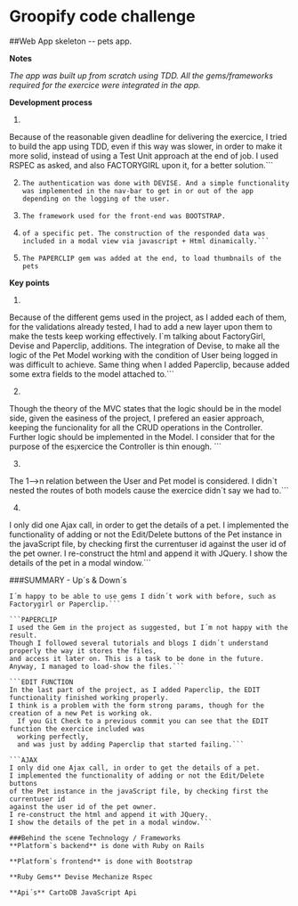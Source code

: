 # Groopify code challenge

##Web App skeleton -- pets app.  

**Notes**

*The app was built up from scratch using TDD. 
All the gems/frameworks required for the exercice were integrated in the app.*


**Development process**

1. ```TDD
Because of the reasonable given deadline for delivering the exercice,
I tried to build the app using TDD, even if this way was slower,
in order to make it more solid, instead of using a Test Unit approach at the end of job.
I used RSPEC as asked, and also FACTORYGIRL upon it, for a better solution.```

2.  ```The authentication was done with DEVISE. And a simple functionality was implemented in the nav-bar to get in or out of the app depending on the logging of the user.```

3.  ```The framework used for the front-end was BOOTSTRAP.```

4.  ```The AJAX called asked to be used was done in the show action, in which the user clicks to get the file 
    of a specific pet. The construction of the responded data was included in a modal view via javascript + Html dinamically.```

5.  ```The PAPERCLIP gem was added at the end, to load thumbnails of the pets```

**Key points**


1. ```TESTING
Because of the different gems used in the project, as I added each of them,
for the validations already tested, I had to add a new layer upon them to make the tests keep
working effectively.
I`m talking about FactoryGirl, Devise and Paperclip, additions.
The integration of Devise, to make all the logic of the Pet Model working with the condition
of User being logged in  was difficult to achieve.
Same thing when I added Paperclip, because added some extra fields to the model attached to.```

2. ```MODEL vs CONTROLLER
Though the theory of the MVC states that the logic should be in the model side,
given the easiness of the project, I prefered an easier approach, keeping the funcionality 
for all the CRUD operations in the Controller. Further logic should be implemented in the Model. 
I consider that for the purpose of the es¡xercice the Controller is thin enough. ```

3. ```RELATIONS BETWEEN MODELS
The 1-->n relation between the User and Pet model is considered. 
I didn`t nested the routes of both models cause the exercice didn´t say we had to.```

4. ```AJAX
I only did one Ajax call, in order to get the details of a pet. 
I implemented the functionality of adding or not the Edit/Delete buttons 
of the Pet instance in the javaScript file,
by checking first the currentuser id against the user id of the pet owner. 
I re-construct the html and append it with JQuery. I show the details of the pet in a modal window.```

###SUMMARY - Up´s & Down´s


```TESTING
I´m happy to be able to use gems I didn´t work with before, such as Factorygirl or Paperclip.```

```PAPERCLIP
I used the Gem in the project as suggested, but I´m not happy with the result. 
Though I followed several tutorials and blogs I didn´t understand properly the way it stores the files,
and access it later on. This is a task to be done in the future. Anyway, I managed to load-show the files.```

```EDIT FUNCTION
In the last part of the project, as I added Paperclip, the EDIT functionality finished working properly.
I think is a problem with the form strong params, though for the creation of a new Pet is working ok.
  If you Git Check to a previous commit you can see that the EDIT function the exercice included was 
  working perfectly,
  and was just by adding Paperclip that started failing.```

```AJAX
I only did one Ajax call, in order to get the details of a pet.
I implemented the functionality of adding or not the Edit/Delete buttons 
of the Pet instance in the javaScript file, by checking first the currentuser id
against the user id of the pet owner.
I re-construct the html and append it with JQuery.
I show the details of the pet in a modal window.```

###Behind the scene Technology / Frameworks
**Platform`s backend** is done with Ruby on Rails

**Platform`s frontend** is done with Bootstrap

**Ruby Gems** Devise Mechanize Rspec

**Api´s** CartoDB JavaScript Api
